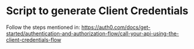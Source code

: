 # Script to generate Client Credentials

Follow the steps mentioned in: https://auth0.com/docs/get-started/authentication-and-authorization-flow/call-your-api-using-the-client-credentials-flow
